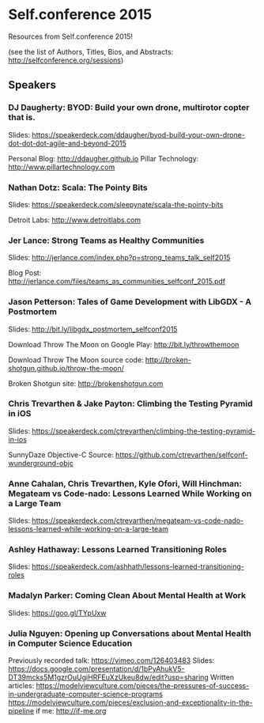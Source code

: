 # Self.conference 2015

Resources from Self.conference 2015!

(see the list of Authors, Titles, Bios, and Abstracts:
http://selfconference.org/sessions)

## Speakers

### DJ Daugherty: BYOD: Build your own drone, multirotor copter that is. 
Slides: https://speakerdeck.com/ddaugher/byod-build-your-own-drone-dot-dot-dot-agile-and-beyond-2015

Personal Blog: http://ddaugher.github.io
Pillar Technology: http://www.pillartechnology.com

### Nathan Dotz: Scala: The Pointy Bits
Slides: https://speakerdeck.com/sleepynate/scala-the-pointy-bits

Detroit Labs: http://www.detroitlabs.com

### Jer Lance: Strong Teams as Healthy Communities
Slides: http://jerlance.com/index.php?p=strong_teams_talk_self2015

Blog Post: http://jerlance.com/files/teams_as_communities_selfconf_2015.pdf 

### Jason Petterson: Tales of Game Development with LibGDX - A Postmortem
Slides: http://bit.ly/libgdx_postmortem_selfconf2015

Download Throw The Moon on Google Play: http://bit.ly/throwthemoon

Download Throw The Moon source code: http://broken-shotgun.github.io/throw-the-moon/

Broken Shotgun site: http://brokenshotgun.com

### Chris Trevarthen & Jake Payton: Climbing the Testing Pyramid in iOS
Slides: https://speakerdeck.com/ctrevarthen/climbing-the-testing-pyramid-in-ios

SunnyDaze Objective-C Source: https://github.com/ctrevarthen/selfconf-wunderground-objc

### Anne Cahalan, Chris Trevarthen, Kyle Ofori, Will Hinchman: Megateam vs Code-nado: Lessons Learned While Working on a Large Team
Slides: https://speakerdeck.com/ctrevarthen/megateam-vs-code-nado-lessons-learned-while-working-on-a-large-team

### Ashley Hathaway: Lessons Learned Transitioning Roles 
Slides: https://speakerdeck.com/ashhath/lessons-learned-transitioning-roles

### Madalyn Parker: Coming Clean About Mental Health at Work
Slides: https://goo.gl/TYpUxw

### Julia Nguyen: Opening up Conversations about Mental Health in Computer Science Education
Previously recorded talk: https://vimeo.com/126403483
Slides: https://docs.google.com/presentation/d/1bPyAhukV5-DT39mcks5M1gzrOuUgiHRFEuXzUkeu8dw/edit?usp=sharing
Written articles:
https://modelviewculture.com/pieces/the-pressures-of-success-in-undergraduate-computer-science-programs
https://modelviewculture.com/pieces/exclusion-and-exceptionality-in-the-pipeline
if me: http://if-me.org